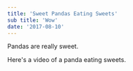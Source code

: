 ```yaml
---
title: 'Sweet Pandas Eating Sweets'
sub title: 'Wow'
date: '2017-08-10'
---
```


Pandas are really sweet.

Here's a video of a panda eating sweets.
